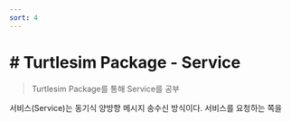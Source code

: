 ```yaml
---
sort: 4
---
```


# # Turtlesim Package - Service

> Turtlesim Package를 통해 Service를 공부

서비스(Service)는 동기식 양방향 메시지 송수신 방식이다. 서비스를 요청하는 쪽을  